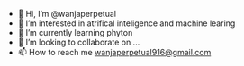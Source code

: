- 👋 Hi, I’m @wanjaperpetual
- 👀 I’m interested in atrifical inteligence and machine learing
- 🌱 I’m currently learning phyton
- 💞️ I’m looking to collaborate on ...
- 📫 How to reach me wanjaperpetual916@gmail.com

<!---
wanjaperpetual/wanjaperpetual is a ✨ special ✨ repository because its `README.md` (this file) appears on your GitHub profile.
You can click the Preview link to take a look at your changes.
--->

